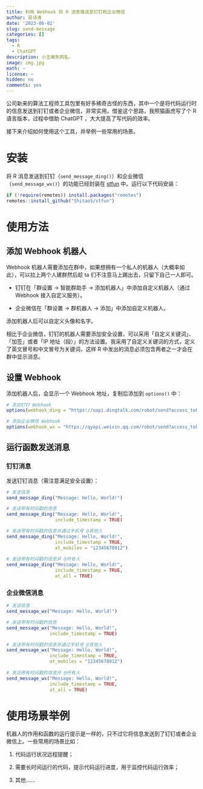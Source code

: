 ```yaml
---
title: 利用 Webhook 将 R 消息推送至钉钉和企业微信
author: 吴诗涛
date: '2023-06-02'
slug: send-message
categories: []
tags:
  - R
  - ChatGPT
description: 小王痛失网名。
image: img.jpg
math: ~
license: ~
hidden: no
comments: yes
---
```


公司新来的算法工程师工具包里有好多稀奇古怪的东西，其中一个是将代码运行时的信息发送到钉钉或者企业微信，非常实用。借鉴这个思路，我照猫画虎写了个 R 语言版本，过程中借助 ChatGPT ，大大提高了写代码的效率。

接下来介绍如何使用这个工具，并举例一些常用的场景。

# 安装

将 R 消息发送到钉钉（`send_message_ding()`）和企业微信（`send_message_wx()`）的功能已经封装在 [stfun](https://github.com/Shitao5/stfun/blob/main/R/send_message.R)  中。运行以下代码安装：

```r
if (!require(remotes)) install.packages("remotes")
remotes::install_github("Shitao5/stfun")
```

# 使用方法

## 添加 Webhook 机器人

Webhook 机器人需要添加在群中，如果想拥有一个私人的机器人（大概率如此），可以拉上两个人建群然后趁 ta 们不注意马上踢出去，只留下自己一人即可。

- 钉钉在「群设置 -> 智能群助手 -> 添加机器人」中添加自定义机器人（通过 Webhook 接入自定义服务）。

- 企业微信在「群设置 -> 群机器人 -> 添加」中添加自定义机器人。

添加机器人后可以自定义头像和名字。

相比于企业微信，钉钉的机器人需要添加安全设置，可以采用「自定义关键词」、「加签」或者「IP 地址（段）」的方法设置。我采用了自定义关键词的方式，定义了英文冒号和中文冒号为关键词，这样 R 中发出的消息必须包含两者之一才会在群中显示消息。

## 设置 Webhook

添加机器人后，会显示一个 Webhook 地址，复制后添加到 `options()` 中：

```r
# 添加钉钉 Webhook
options(webhook_ding = "https://oapi.dingtalk.com/robot/send?access_token=YOUR_ACCESS_TOKEN")

# 添加企业微信 Webhook
options(webhook_wx = "https://qyapi.weixin.qq.com/robot/send?access_token=YOUR_ACCESS_TOKEN")
```

## 运行函数发送消息

### 钉钉消息

发送钉钉消息（需注意满足安全设置）：

```r
# 发送信息
send_message_ding("Message: Hello, World!") 

# 发送带有时间戳的信息
send_message_ding("Message: Hello, World!",
                  include_timestamp = TRUE)

# 发送带有时间戳的信息并通过手机号 @其他人
send_message_ding("Message: Hello, World!",
                  include_timestamp = TRUE,
                  at_mobiles = "12345678912")
                  
# 发送带有时间戳的信息并 @所有人
send_message_ding("Message: Hello, World!",
                  include_timestamp = TRUE,
                  at_all = TRUE)
```

### 企业微信消息

```r
# 发送信息
send_message_wx("Message: Hello, World!") 

# 发送带有时间戳的信息
send_message_wx("Message: Hello, World!",
                include_timestamp = TRUE)

# 发送带有时间戳的信息并通过手机号 @其他人
send_message_wx("Message: Hello, World!",
                include_timestamp = TRUE,
                at_mobiles = "12345678912")
                  
# 发送带有时间戳的信息并 @所有人
send_message_wx("Message: Hello, World!",
                include_timestamp = TRUE,
                at_all = TRUE)
```

# 使用场景举例

机器人的作用和函数的运行提示是一样的，只不过它将信息发送到了钉钉或者企业微信上。一些常用的场景比如：

1. 代码运行状况远程提醒；

1. 需要长时间运行的代码，提示代码运行进度，用于监控代码运行效率；

1. 其他……

